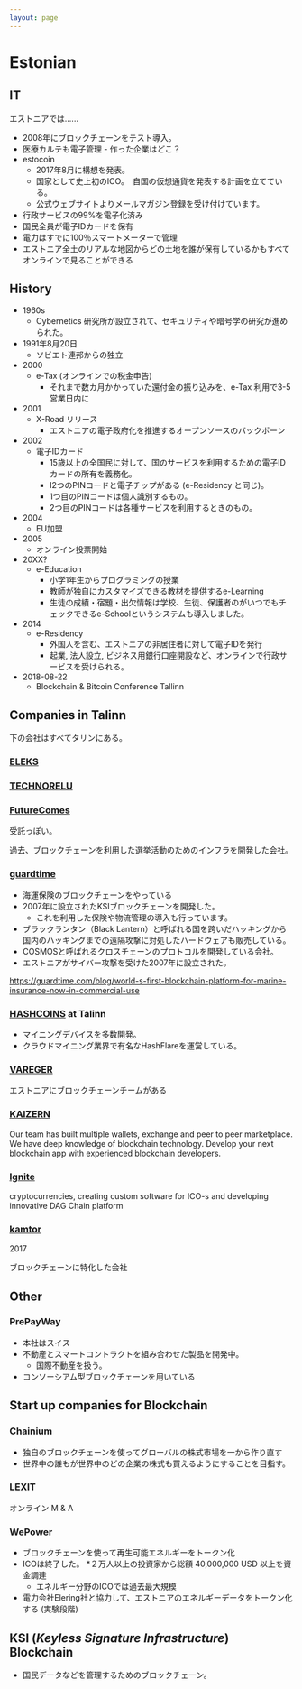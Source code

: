```yaml
---
layout: page
---
```


# Estonian

## IT

エストニアでは......

* 2008年にブロックチェーンをテスト導入。
* 医療カルテも電子管理 - 作った企業はどこ？
* estocoin
    * 2017年8月に構想を発表。
    * 国家として史上初のICO。　自国の仮想通貨を発表する計画を立てている。
    * 公式ウェブサイトよりメールマガジン登録を受け付けています。
* 行政サービスの99%を電子化済み
* 国民全員が電子IDカードを保有
* 電力はすでに100％スマートメーターで管理
* エストニア全土のリアルな地図からどの土地を誰が保有しているかもすべてオンラインで見ることができる

## History

* 1960s
    * Cybernetics 研究所が設立されて、セキュリティや暗号学の研究が進められた。
* 1991年8月20日
    * ソビエト連邦からの独立
* 2000
    * e-Tax (オンラインでの税金申告)
        * それまで数カ月かかっていた還付金の振り込みを、e-Tax 利用で3-5営業日内に
* 2001
    * X-Road リリース
        * エストニアの電子政府化を推進するオープンソースのバックボーン
* 2002
    * 電子IDカード
        * 15歳以上の全国民に対して、国のサービスを利用するための電子IDカードの所有を義務化。
        * I2つのPINコードと電子チップがある (e-Residency と同じ)。
        * 1つ目のPINコードは個人識別するもの。
        * 2つ目のPINコードは各種サービスを利用するときのもの。
* 2004
    * EU加盟
* 2005
    * オンライン投票開始
* 20XX?
    * e-Education
        * 小学1年生からプログラミングの授業
        * 教師が独自にカスタマイズできる教材を提供するe-Learning
        * 生徒の成績・宿題・出欠情報は学校、生徒、保護者のがいつでもチェックできるe-Schoolというシステムも導入しました。
* 2014
    * e-Residency
        * 外国人を含む、エストニアの非居住者に対して電子IDを発行
        * 起業, 法人設立, ビジネス用銀行口座開設など、オンラインで行政サービスを受けられる。
* 2018-08-22
    * Blockchain & Bitcoin Conference Tallinn

## Companies in Talinn

下の会社はすべてタリンにある。

### [ELEKS](https://eleks.com/services/software-engineering/)

### [TECHNORELU](https://technorely.com/)

### [FutureComes](https://futurecomes.com/)

受託っぽい。

過去、ブロックチェーンを利用した選挙活動のためのインフラを開発した会社。 

### [guardtime](https://guardtime.com/)

* 海運保険のブロックチェーンをやっている
* 2007年に設立されたKSIブロックチェーンを開発した。
    * これを利用した保険や物流管理の導入も行っています。
* ブラックランタン（Black Lantern）と呼ばれる国を跨いだハッキングから国内のハッキングまでの遠隔攻撃に対処したハードウェアも販売している。
* COSMOSと呼ばれるクロスチェーンのプロトコルを開発している会社。
* エストニアがサイバー攻撃を受けた2007年に設立された。

https://guardtime.com/blog/world-s-first-blockchain-platform-for-marine-insurance-now-in-commercial-use

### [HASHCOINS](https://www.hashcoins.com/) at Talinn

* マイニングデバイスを多数開発。
* クラウドマイニング業界で有名なHashFlareを運営している。

### [VAREGER](https://vareger.com/)

エストニアにブロックチェーンチームがある

### [KAIZERN](http://www.kaizern.com/)

Our team has built multiple wallets, exchange and peer to peer marketplace. We have deep knowledge of blockchain technology. Develop your next blockchain app with experienced blockchain developers.

### [Ignite](https://ignite.ee/)

cryptocurrencies, creating custom software for ICO-s and developing innovative DAG Chain platform

### [kamtor](https://www.kamtor.com/)

2017

ブロックチェーンに特化した会社

## Other

### PrePayWay

* 本社はスイス
* 不動産とスマートコントラクトを組み合わせた製品を開発中。
    * 国際不動産を扱う。
* コンソーシアム型ブロックチェーンを用いている

## Start up companies for Blockchain

### Chainium

* 独自のブロックチェーンを使ってグローバルの株式市場を一から作り直す
* 世界中の誰もが世界中のどの企業の株式も買えるようにすることを目指す。

### LEXIT

オンライン M & A

### WePower

* ブロックチェーンを使って再生可能エネルギーをトークン化
* ICOは終了した。
    *２万人以上の投資家から総額 40,000,000 USD 以上を資金調達
    * エネルギー分野のICOでは過去最大規模
* 電力会社Elering社と協力して、エストニアのエネルギーデータをトークン化する (実験段階)

## KSI (_Keyless Signature Infrastructure_) Blockchain

* 国民データなどを管理するためのブロックチェーン。
